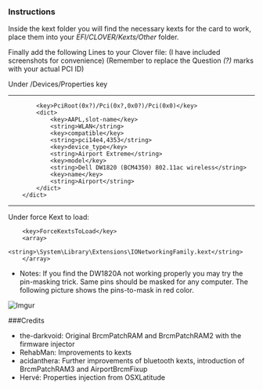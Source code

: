 ### Instructions

Inside the kext folder you will find the necessary kexts for the card to work, place them into your *EFI/CLOVER/Kexts/Other* folder.

Finally add the following Lines to your Clover file:
(I have included screenshots for convenience)
(Remember to replace the Question *(?)* marks with your actual PCI ID)


Under /Devices/Properties key
***



			<key>PciRoot(0x?)/Pci(0x?,0x0?)/Pci(0x0)</key>
			<dict>
				<key>AAPL,slot-name</key>
				<string>WLAN</string>
				<key>compatible</key>
				<string>pci14e4,4353</string>
				<key>device_type</key>
				<string>Airport Extreme</string>
				<key>model</key>
				<string>Dell DW1820 (BCM4350) 802.11ac wireless</string>
				<key>name</key>
				<string>Airport</string>
			</dict>
		</dict>

***


Under force Kext to load:

		<key>ForceKextsToLoad</key>
		<array>
			<string>\System\Library\Extensions\IONetworkingFamily.kext</string>
		</array>
		
* Notes: If you find the DW1820A not working properly you may try the pin-masking trick. Same pins should be masked for any computer. The following picture shows the pins-to-mask in red color.

![Imgur](https://i.imgur.com/kof6tzz.png)
		
###Credits

* the-darkvoid: Original BrcmPatchRAM and BrcmPatchRAM2 with the firmware injector
* RehabMan: Improvements to kexts
* acidanthera: Further improvements of bluetooth kexts, introduction of BrcmPatchRAM3 and AirportBrcmFixup
* Hervé: Properties injection from OSXLatitude